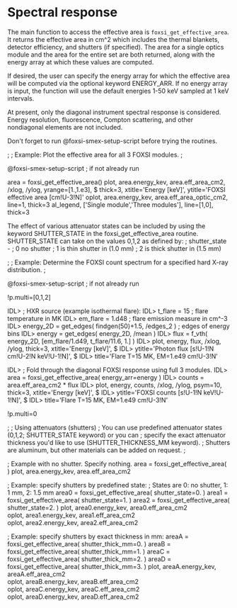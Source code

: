 Spectral response
=================

The main function to access the effective area is `foxsi_get_effective_area`.
It returns the effective area in cm^2 which includes the thermal blankets,
detector efficiency, and shutters (if specified).  The area for a single optics 
module and the area for the entire set are both returned, along with the energy 
array at which these values are computed.

If desired, the user can specify the energy array for which the effective area
will be computed via the optional keyword ENERGY_ARR.  If no energy array is 
input, the function will use the default energies 1-50 keV sampled at 1 keV 
intervals.

At present, only the diagonal instrument spectral response is considered. 
Energy resolution, fluorescence, Compton scattering, and other nondiagonal 
elements are not included.

Don't forget to run @foxsi-smex-setup-script before trying the routines.

;
; Example: Plot the effective area for all 3 FOXSI modules.
;

@foxsi-smex-setup-script			; if not already run

area = foxsi_get_effective_area()
plot, area.energy_kev, area.eff_area_cm2, /xlog, /ylog, yrange=[1.,1.e3], $
	thick=3, xtitle='Energy [keV]', ytitle='FOXSI effective area [cm!U-3!N]'
oplot, area.energy_kev, area.eff_area_optic_cm2, line=1, thick=3
al_legend, ['Single module','Three modules'], line=[1,0], thick=3

The effect of various attenuator states can be included by using the keyword SHUTTER_STATE 
in the foxsi_get_effective_area routine.  SHUTTER_STATE can take on the values 0,1,2 
as defined by:
;           shutter_state -
;               0 no shutter
;               1 is thin shutter in  (1.0 mm)
;               2 is thick shutter in	(1.5 mm)


;
; Example: Determine the FOXSI count spectrum for a specified hard X-ray distribution.
;

@foxsi-smex-setup-script			; if not already run

!p.multi=[0,1,2]

IDL> ; HXR source (example isothermal flare):
IDL> t_flare  = 15   ; flare temperature in MK
IDL> em_flare = 1.d48 ; flare emission measure in cm^-3
IDL> energy_2D = get_edges( findgen(50)+1.5, /edges_2 )  ; edges of energy bins
IDL> energy = get_edges( energy_2D, /mean )
IDL> flux = f_vth( energy_2D, [em_flare/1.d49, t_flare/11.6, 1.] )
IDL> plot, energy, flux, /xlog, /ylog, thick=3, xtitle='Energy [keV]', $
IDL>  ytitle='Photon flux [s!U-1!N cm!U-2!N keV!U-1!N]', $
IDL>  title='Flare T=15 MK, EM=1.e49 cm!U-3!N'

IDL> ; Fold through the diagonal FOXSI response using full 3 modules.
IDL> area = foxsi_get_effective_area( energy_arr=energy )
IDL> counts = area.eff_area_cm2 * flux
IDL> plot, energy, counts, /xlog, /ylog, psym=10, thick=3, xtitle='Energy [keV]', $
IDL>  ytitle='FOXSI counts [s!U-1!N keV!U-1!N]', $
IDL>  title='Flare T=15 MK, EM=1.e49 cm!U-3!N'

!p.multi=0

;
; Using attenuators (shutters)
; You can use predefined attenuator states (0,1,2; SHUTTER_STATE keyword) or you can 
; specify the exact attenuator thickness you'd like to use (SHUTTER_THICKNESS_MM keyword).
; Shutters are aluminum, but other materials can be added on request.
;

; Example with no shutter.  Specify nothing.
area  = foxsi_get_effective_area( )
plot,  area.energy_kev, area.eff_area_cm2  

; Example: specify shutters by predefined state:
; States are 0: no shutter, 1: 1 mm, 2: 1.5 mm
area0 = foxsi_get_effective_area( shutter_state=0. )
area1 = foxsi_get_effective_area( shutter_state=1. )
area2 = foxsi_get_effective_area( shutter_state=2. )
plot,  area0.energy_kev, area0.eff_area_cm2  
oplot, area1.energy_kev, area1.eff_area_cm2  
oplot, area2.energy_kev, area2.eff_area_cm2  

; Example: specify shutters by exact thickness in mm:
areaA = foxsi_get_effective_area( shutter_thick_mm=0. )
areaB = foxsi_get_effective_area( shutter_thick_mm=1. )
areaC = foxsi_get_effective_area( shutter_thick_mm=2. )
areaD = foxsi_get_effective_area( shutter_thick_mm=3. )
plot,  areaA.energy_kev, areaA.eff_area_cm2  
oplot, areaB.energy_kev, areaB.eff_area_cm2  
oplot, areaC.energy_kev, areaC.eff_area_cm2  
oplot, areaD.energy_kev, areaD.eff_area_cm2  


